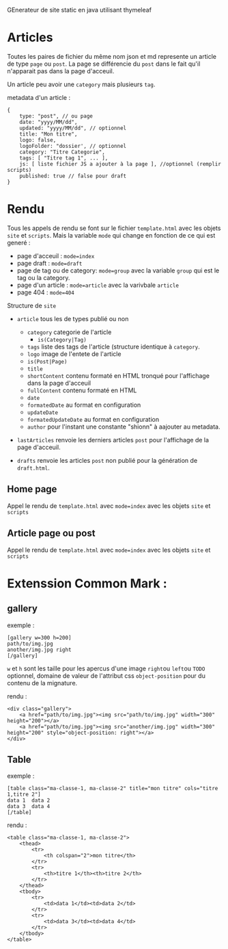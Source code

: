 GEnerateur de site static en java utilisant thymeleaf

# Articles

Toutes les paires de fichier du même nom json et md represente un article de type `page` ou `post`. La page se différencie du `post` dans le fait qu'il n'apparait pas dans la page d'acceuil.

Un article peu avoir une `category` mais plusieurs `tag`.

metadata d'un article :

~~~
{
	type: "post", // ou page
	date: "yyyy/MM/dd",
	updated: "yyyy/MM/dd", // optionnel
	title: "Mon titre",
	logo: false,
	logoFolder: "dossier', // optionnel
	category: "Titre Categorie",
	tags: [ "Titre tag 1", ... ],
	js: [ liste fichier JS a ajouter à la page ], //optionnel (remplir scripts)
	published: true // false pour draft
}
~~~

# Rendu

Tous les appels de rendu se font sur le fichier `template.html` avec les objets `site` et `scripts`. Mais la variable `mode` qui change en fonction de ce qui est generé :
- page d'acceuil : `mode=index`
- page draft : `mode=draft`
- page de tag ou de category: `mode=group` avec la variable `group` qui est le tag ou la category.
- page d'un article : `mode=article` avec la varivbale `article`
- page 404 : `mode=404`

Structure de `site`
- `article` tous les de types publié ou non
	- `category` categorie de l'article
		- `is(Category|Tag)`
	- `tags` liste des tags de l'article (structure identique à `category`.
	- `logo` image de l'entete de l'article
	- `is(Post|Page)`
	- `title`
	- `shortContent` contenu formaté en HTML tronqué pour l'affichage dans la page d'acceuil
	- `fullContent` contenu formaté en HTML
	- `date`
	- `formatedDate` au format en configuration
	- `updateDate`
	- `formatedUpdateDate` au format en configuration
	- `author` pour l'instant une constante "shionn" à aajouter au metadata.

- `lastArticles` renvoie les derniers articles `post` pour l'affichage de la page d'acceuil.
- `drafts` renvoie les articles `post` non publié pour la génération de `draft.html`.

## Home page
Appel le rendu de `template.html` avec `mode=index` avec les objets `site` et `scripts`

## Article page ou post
Appel le rendu de `template.html` avec `mode=index` avec les objets `site` et `scripts`



# Extenssion Common Mark :

## gallery

exemple :

~~~
[gallery w=300 h=200]
path/to/img.jpg
another/img.jpg	right
[/gallery]
~~~

`w` et `h` sont les taille pour les apercus d'une image
`right`ou `left`ou `TODO` optionnel, domaine de valeur de l'attribut css `object-position` pour du contenu de la mignature.

rendu :

~~~
<div class="gallery">
	<a href="path/to/img.jpg"><img src="path/to/img.jpg" width="300" height="200"></a>
	<a href="path/to/img.jpg"><img src="another/img.jpg" width="300" height="200" style="object-position: right"></a>
</div>
~~~


## Table

exemple :

~~~
[table class="ma-classe-1, ma-classe-2" title="mon titre" cols="titre 1,titre 2"]
data 1	data 2
data 3	data 4
[/table]
~~~

rendu :

~~~
<table class="ma-classe-1, ma-classe-2">
	<thead>
		<tr>
			<th colspan="2">mon titre</th>
		</tr>
		<tr>
			<th>titre 1</th><th>titre 2</th>
		</tr>
	</thead>
	<tbody>
		<tr>
			<td>data 1</td><td>data 2</td>
		</tr>
		<tr>
			<td>data 3</td><td>data 4</td>
		</tr>
	</tbody>
</table>
~~~

